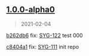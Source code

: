 
## [1.0.0-alpha0]

> 2021-02-04


[b262db6](https://github.com//coolbitx-action-semantic-release/commit/b262db6) fix: [SYG-122](https://coolbitx.atlassian.net/browse/SYG-122)   test 000

[c8404a1](https://github.com//coolbitx-action-semantic-release/commit/c8404a1) fix: [SYG-111](https://coolbitx.atlassian.net/browse/SYG-111)   init repo


[1.0.0-alpha0]: https://github.com/ookangzheng/test-action-semantic-release/releases/tag/1.0.0-alpha0
